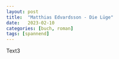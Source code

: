 ```yaml
---
layout: post
title:  "Matthias Edvardsson - Die Lüge"
date:   2023-02-10
categories: [buch, roman]
tags: [spannend]
---
```


Text3
